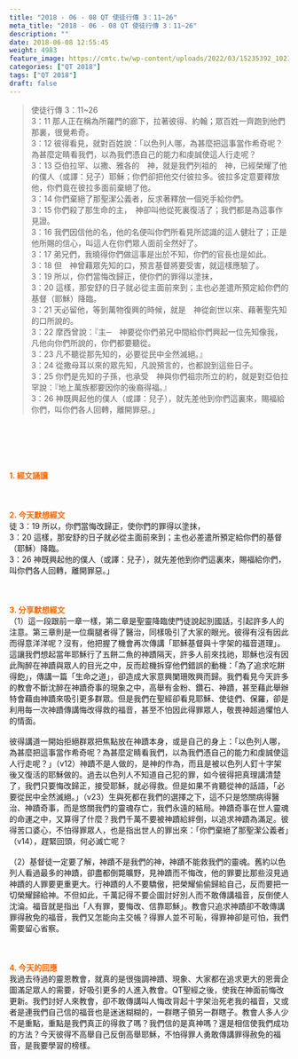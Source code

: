 ```yaml
---
title: "2018 - 06 - 08 QT 使徒行傳 3：11~26"
meta_title: "2018 - 06 - 08 QT 使徒行傳 3：11~26"
description: ""
date: 2018-06-08 12:55:45
weight: 4983
feature_image: https://cmtc.tw/wp-content/uploads/2022/03/15235392_10211799862337740_180693556567566654_o-1.webp
categories: ["QT 2018"]
tags: ["QT 2018"]
draft: false
---
```


<blockquote>使徒行傳 3：11~26<br />
3：11 那人正在稱為所羅門的廊下，拉著彼得、約翰；眾百姓一齊跑到他們那裏，很覺希奇。<br />
3：12 彼得看見，就對百姓說：「以色列人哪，為甚麼把這事當作希奇呢？為甚麼定睛看我們，以為我們憑自己的能力和虔誠使這人行走呢？<br />
3：13 亞伯拉罕、以撒、雅各的　神，就是我們列祖的　神，已經榮耀了他的僕人（或譯：兒子）耶穌；你們卻把他交付彼拉多。彼拉多定意要釋放他，你們竟在彼拉多面前棄絕了他。<br />
3：14 你們棄絕了那聖潔公義者，反求著釋放一個兇手給你們。<br />
3：15 你們殺了那生命的主，　神卻叫他從死裏復活了；我們都是為這事作見證。<br />
3：16 我們因信他的名，他的名便叫你們所看見所認識的這人健壯了；正是他所賜的信心，叫這人在你們眾人面前全然好了。<br />
3：17 弟兄們，我曉得你們做這事是出於不知，你們的官長也是如此。<br />
3：18 但　神曾藉眾先知的口，預言基督將要受害，就這樣應驗了。<br />
3：19 所以，你們當悔改歸正，使你們的罪得以塗抹，<br />
3：20 這樣，那安舒的日子就必從主面前來到；主也必差遣所預定給你們的基督（耶穌）降臨。<br />
3：21 天必留他，等到萬物復興的時候，就是　神從創世以來、藉著聖先知的口所說的。<br />
3：22 摩西曾說：『主─　神要從你們弟兄中間給你們興起一位先知像我，凡他向你們所說的，你們都要聽從。<br />
3：23 凡不聽從那先知的，必要從民中全然滅絕。』<br />
3：24 從撒母耳以來的眾先知，凡說預言的，也都說到這些日子。<br />
3：25 你們是先知的子孫，也承受　神與你們祖宗所立的約，就是對亞伯拉罕說：『地上萬族都要因你的後裔得福。』<br />
3：26 神既興起他的僕人（或譯：兒子），就先差他到你們這裏來，賜福給你們，叫你們各人回轉，離開罪惡。」</blockquote><br />
&nbsp;<br />
<br />
&nbsp;<br />
<br />
<span style="color: #ff6600;"><strong>1. </strong><strong>經文誦讀</strong></span><br />
<br />
<span style="color: #ff6600;"><strong> </strong></span><br />
<br />
<span style="color: #ff6600;"><strong>2. 今天默想</strong><strong>經文<br />
</strong></span>徒 3：19 所以，你們當悔改歸正，使你們的罪得以塗抹，<br />
3：20 這樣，那安舒的日子就必從主面前來到；主也必差遣所預定給你們的基督（耶穌）降臨。<br />
3：26 神既興起他的僕人（或譯：兒子），就先差他到你們這裏來，賜福給你們，叫你們各人回轉，離開罪惡。」<br />
<br />
&nbsp;<br />
<br />
<span style="color: #ff6600;"><strong>3. 分享默想經文<br />
</strong></span>（1）這一段跟前一章一樣，第二章是聖靈降臨使門徒說起別國話，引起許多人的注意。第三章則是一位瘸腿者得了醫治，同樣吸引了大家的眼光。彼得有沒有因此而得意洋洋呢？沒有，他把握了機會再次傳講「耶穌基督與十字架的福音道理」。這讓我們想起當年耶穌行了五餅二魚的神蹟隔天，許多人前來找祂，耶穌也沒有因此陶醉在神蹟與眾人的目光之中，反而趁機拆穿他們錯誤的動機：「為了追求吃餅得飽」，傳講一篇「生命之道」，卻造成大家意興闌珊敗興而歸。我們看見今天許多的教會不斷沈醉在神蹟奇事的現象之中，高舉有金粉、鑽石、神蹟，甚至藉此舉辦特會藉由神蹟來吸引更多群眾。但是我們在聖經卻看見耶穌、使徒們、保羅，卻是利用每一次神蹟傳講悔改得救的福音，甚至不怕因此得罪眾人，敬畏神超過懼怕人的情面。<br />
<br />
彼得講道一開始拒絕群眾把焦點放在神蹟本身，或是自己的身上：「以色列人哪，為甚麼把這事當作希奇呢？為甚麼定睛看我們，以為我們憑自己的能力和虔誠使這人行走呢？」（v12）神蹟不是人做的，是神的作為，而且是被以色列人釘十字架後又復活的耶穌做的。過去以色列人不知道自己犯的罪，如今彼得把真理講清楚了，我們只要悔改歸正，接受耶穌，就必得救。但是如果不肯聽從神的話語，「必要從民中全然滅絕。」（v23）生與死都在我們的選擇之下，這不只是悠關病得醫治、神蹟奇事，而是悠關我們的靈魂存亡，我們永遠的結局。神蹟奇事在世人靈魂的命運之中，又算得了什麼？我們千萬不要被神蹟給絆倒，以追求神蹟為滿足。彼得苦口婆心，不怕得罪眾人，也是指出世人的罪出來：「你們棄絕了那聖潔公義者」（v14），趕緊回頭，何必滅亡呢？<br />
<br />
（2）基督徒一定要了解，神蹟不是我們的神，神蹟不能救我們的靈魂。舊約以色列人看過最多的神蹟，卻盡都倒斃曠野，見神蹟而不悔改，他的罪要比那些沒見過神蹟的人罪要更重更大。行神蹟的人不要驕傲，把榮耀偷偷歸給自己，反而要把一切榮耀歸給神。不但如此，千萬記得不要企圖討好別人而不敢傳講福音，反倒使人沈淪。福音就是指出「人有罪，要悔改、信靠耶穌」。教會只追求神蹟卻不敢傳講罪得赦免的福音，我們又怎能向主交帳？得罪人並不可恥，得罪神卻是可怕，我們需要留心省察。<br />
<br />
&nbsp;<br />
<br />
<span style="color: #ff6600;"><strong>4. 今天的回應<br />
</strong></span>我過去待過的靈恩教會，就真的是很強調神蹟、現象、大家都在追求更大的恩膏企圖滿足眾人的需要，好吸引更多的人進入教會。QT聖經之後，使我在神面前悔改更新。我們討好人來教會，卻不敢傳講叫人悔改背起十字架治死老我的福音，又或者是連我們自己信的福音也是迷迷糊糊的，一群瞎子領另一群瞎子。教會人多人少不是重點，重點是我們真正的得救了嗎？我們信的是真神嗎？還是相信使我們成功的方法？今天彼得不高舉自己反倒高舉耶穌，不怕得罪人勇敢傳講罪得赦免的福音，是我要學習的榜樣。<br />
<br />
&nbsp;<br />
<br />
&nbsp;
        